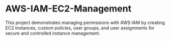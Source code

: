 # AWS-IAM-EC2-Management
This project demonstrates managing permissions with AWS IAM by creating EC2 instances, custom policies, user groups, and user assignments for secure and controlled instance management.
